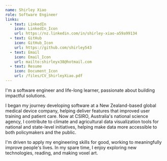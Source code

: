 ```yaml
---
name: Shirley Xiao
role: Software Engineer
links:
  - text: LinkedIn
    icon: LinkedIn_Icon
    url: https://nz.linkedin.com/in/shirley-xiao-a59a99134
  - text: GitHub
    icon: GitHub_Icon
    url: https://github.com/shirley543
  - text: Email
    icon: Email_Icon
    url: mailto:shirleyx38@hotmail.com
  - text: Resume
    icon: Document_Icon
    url: /files/CV_ShirleyXiao.pdf
---
```


I'm a software engineer and life-long learner, passionate about building impactful solutions.

I began my journey developing software at a New Zealand-based global medical device company, helping deliver features that improved user training and patient care. Now at CSIRO, Australia's national science agency, I contribute to climate and agricultural data visualization tools for national and state-level initiatives, helping make data more accessible to both policymakers and the public.

I'm driven to apply my engineering skills for good, working to meaningfully improve people's lives. In my spare time, I enjoy exploring new technologies, reading, and making voxel art.